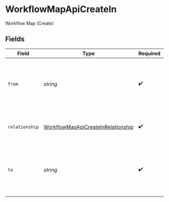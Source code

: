 # WorkflowMapApiCreateIn

Workflow Map (Create)


## Fields

| Field                                                                                           | Type                                                                                            | Required                                                                                        | Description                                                                                     | Example                                                                                         |
| ----------------------------------------------------------------------------------------------- | ----------------------------------------------------------------------------------------------- | ----------------------------------------------------------------------------------------------- | ----------------------------------------------------------------------------------------------- | ----------------------------------------------------------------------------------------------- |
| `from`                                                                                          | *string*                                                                                        | :heavy_check_mark:                                                                              | The unique ID of the source workflow of the workflow map relationship                           | a1b2c3d4                                                                                        |
| `relationship`                                                                                  | [WorkflowMapApiCreateInRelationship](../../models/shared/workflowmapapicreateinrelationship.md) | :heavy_check_mark:                                                                              | The type of the relationship between workflows                                                  | ONE_TO_MANY                                                                                     |
| `to`                                                                                            | *string*                                                                                        | :heavy_check_mark:                                                                              | The unique ID of the destination workflow of the workflow map relationship                      | a1b2c3d4                                                                                        |